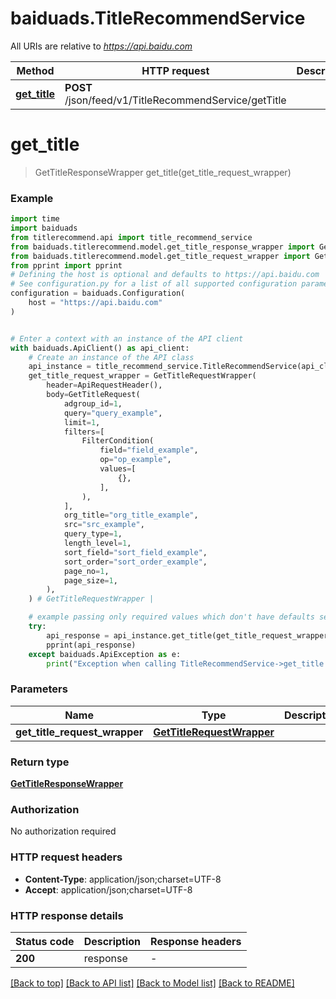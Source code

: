 # baiduads.TitleRecommendService

All URIs are relative to *https://api.baidu.com*

Method | HTTP request | Description
------------- | ------------- | -------------
[**get_title**](TitleRecommendService.md#get_title) | **POST** /json/feed/v1/TitleRecommendService/getTitle | 


# **get_title**
> GetTitleResponseWrapper get_title(get_title_request_wrapper)



### Example


```python
import time
import baiduads
from titlerecommend.api import title_recommend_service
from baiduads.titlerecommend.model.get_title_response_wrapper import GetTitleResponseWrapper
from baiduads.titlerecommend.model.get_title_request_wrapper import GetTitleRequestWrapper
from pprint import pprint
# Defining the host is optional and defaults to https://api.baidu.com
# See configuration.py for a list of all supported configuration parameters.
configuration = baiduads.Configuration(
    host = "https://api.baidu.com"
)


# Enter a context with an instance of the API client
with baiduads.ApiClient() as api_client:
    # Create an instance of the API class
    api_instance = title_recommend_service.TitleRecommendService(api_client)
    get_title_request_wrapper = GetTitleRequestWrapper(
        header=ApiRequestHeader(),
        body=GetTitleRequest(
            adgroup_id=1,
            query="query_example",
            limit=1,
            filters=[
                FilterCondition(
                    field="field_example",
                    op="op_example",
                    values=[
                        {},
                    ],
                ),
            ],
            org_title="org_title_example",
            src="src_example",
            query_type=1,
            length_level=1,
            sort_field="sort_field_example",
            sort_order="sort_order_example",
            page_no=1,
            page_size=1,
        ),
    ) # GetTitleRequestWrapper | 

    # example passing only required values which don't have defaults set
    try:
        api_response = api_instance.get_title(get_title_request_wrapper)
        pprint(api_response)
    except baiduads.ApiException as e:
        print("Exception when calling TitleRecommendService->get_title: %s\n" % e)
```


### Parameters

Name | Type | Description  | Notes
------------- | ------------- | ------------- | -------------
 **get_title_request_wrapper** | [**GetTitleRequestWrapper**](GetTitleRequestWrapper.md)|  |

### Return type

[**GetTitleResponseWrapper**](GetTitleResponseWrapper.md)

### Authorization

No authorization required

### HTTP request headers

 - **Content-Type**: application/json;charset=UTF-8
 - **Accept**: application/json;charset=UTF-8


### HTTP response details

| Status code | Description | Response headers |
|-------------|-------------|------------------|
**200** | response |  -  |

[[Back to top]](#) [[Back to API list]](../README.md#documentation-for-api-endpoints) [[Back to Model list]](../README.md#documentation-for-models) [[Back to README]](../README.md)


